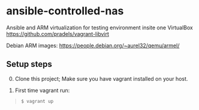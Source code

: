 # ansible-controlled-nas

Ansible and ARM virtualization for testing environment insite one VirtualBox
https://github.com/pradels/vagrant-libvirt

Debian ARM images:
https://people.debian.org/~aurel32/qemu/armel/

## Setup steps

0. Clone this project; Make sure you have vagrant installed on your host.

1. First time vagrant run:
> `$ vagrant up`

